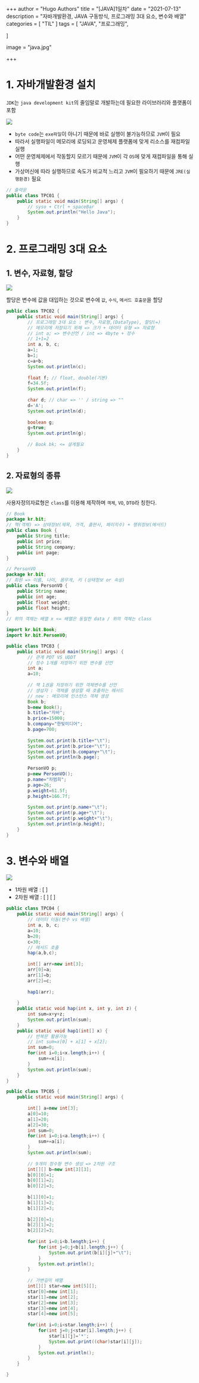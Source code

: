 +++
author = "Hugo Authors"
title = "[JAVA]1일차"
date = "2021-07-13"
description = "자바개발환경, JAVA 구동방식, 프로그래밍 3대 요소, 변수와 배열"
categories = [
    "TIL"
]
tags = [
    "JAVA", "프로그래밍",

]

image = "java.jpg"

+++

# 1. 자바개발환경 설치

`JDK`는 `java development kit`의 줄임말로 개발하는데 필요한 라이브러리와 플랫폼이 포함

![](1.png)

* `byte code`는 `exe파일`이 아니기 때문에 바로 실행이 불가능하므로 `JVM`이 필요
* 따라서 실행파일이 메모리에 로딩되고 운영체제 플랫폼에 맞게 리소스를 재컴파일 실행
* 어떤 운영체제에서 작동할지 모르기 때문에 `JVM`이 각 `OS`에 맞게 재컴파일을 통해 실행
* 가상머신에 따라 실행하므로 속도가 비교적 느리고 `JVM`이 필요하기 때문에 `JRE(실행환경)` 필요

```java
// 출력문
public class TPC01 {
	public static void main(String[] args) {
		// syso + Ctrl + spaceBar
		System.out.println("Hello Java");
	}
}
```

# 2. 프로그래밍 3대 요소

## 1. 변수, 자료형, 할당

![](2.PNG)

할당은 변수에 값을 대입하는 것으로 변수에 `값`, `수식`, `메서드 호출문`을 할당

```java
public class TPC02 {
	public static void main(String[] args) {
		// 프로그래밍 3대 요소 : 변수, 자료형,(DataType), 할당(=)
		// 메모리에 저장되기 위해 => 크기 + 데이터 유형 => 자료형
		// int a; => 변수선언 / int => 4byte + 정수
		// 1+1=2
		int a, b, c;
		a=1;
		b=1;
		c=a+b;
		System.out.println(c);
		
		float f; // float, double(기본)
		f=34.5f;
		System.out.println(f);
		
		char d; // char => '' / string => ""
		d='A';
		System.out.println(d);
		
		boolean g;
		g=true;
		System.out.println(g);
		
		// Book bk; <= 설계필요
	}
}
```

## 2. 자료형의 종류

![](3.PNG)

사용자정의자료형은 `class`를 이용해 제작하며 `객체`, `VO`, `DTO`라 칭한다.

```java
// Book
package kr.bit;
// 책(객체) => 상태정보(제목, 가격, 출판사, 페이지수) + 행위정보(메서드)
public class Book {
	public String title;
	public int price;
	public String company;
	public int page;
}
```

```java
// PersonVO
package kr.bit;
// 회원 => 이름, 나이, 몸무게, 키 (상태정보 or 속성)
public class PersonVO {
	public String name;
	public int age;
	public float weight;
	public float height;
}
// 위의 객체는 배열 x <= 배열은 동일한 data / 위의 객체는 class
```

```java
import kr.bit.Book;
import kr.bit.PersonVO;

public class TPC03 {
	public static void main(String[] args) {
		// 관계 PDT VS UDDT
		// 정수 1개를 저장하기 위한 변수를 선언
		int a;
		a=10;
		
		// 책 1권을 저장하기 위한 객체변수를 선언
		// 생성자 : 객체를 생성할 때 호출하는 메서드
		// new : 메모리에 인스턴스 객체 생성
		Book b;
		b=new Book();
		b.title="자바";
		b.price=15000;
		b.company="한빛미디어";
		b.page=700;
		
		System.out.print(b.title+"\t");
		System.out.print(b.price+"\t");
		System.out.print(b.company+"\t");
		System.out.println(b.page);
		
		PersonVO p;
		p=new PersonVO();
		p.name="차범희";
		p.age=26;
		p.weight=61.5f;
		p.height=166.7f;
		
		System.out.print(p.name+"\t");
		System.out.print(p.age+"\t");
		System.out.print(p.weight+"\t");
		System.out.println(p.height);
	}
}
```

# 3. 변수와 배열

![](4.PNG)

* 1차원 배열 : [ ]
* 2차원 배열 : [ ] [ ]

```java
public class TPC04 {
	public static void main(String[] args) {
		// 데이터 이동(변수 vs 배열)
		int a, b, c;
		a=10;
		b=20;
		c=30;
		// 메서드 호출
		hap(a,b,c);
		
		int[] arr=new int[3];
		arr[0]=a;
		arr[1]=b;
		arr[2]=c;
		
		hap1(arr);
		
	}
	public static void hap(int x, int y, int z) {
		int sum=x+y+z;
		System.out.println(sum);
	}
	public static void hap1(int[] x) {
		// 반복문 활용가능
		// int sum=x[0] + x[1] + x[2];
		int sum=0;
		for(int i=0;i<x.length;i++) {
			sum+=x[i];
		}
		System.out.println(sum);
	}
}
```

```java
public class TPC05 {
	public static void main(String[] args) {
		
		int[] a=new int[3];
		a[0]=10;
		a[1]=20;
		a[2]=30;
		int sum=0;
		for(int i=0;i<a.length;i++) {
			sum+=a[i];
		}
		System.out.println(sum);
		
		// 9개의 정수형 변수 생성 => 2차원 구조
		int[][] b=new int[3][3];
		b[0][0]=1;
		b[0][1]=2;
		b[0][2]=3;
		
		b[1][0]=1;
		b[1][1]=2;
		b[1][2]=3;
		
		b[2][0]=1;
		b[2][1]=2;
		b[2][2]=3;
		
		for(int i=0;i<b.length;i++) {
			for(int j=0;j<b[i].length;j++) {
				System.out.print(b[i][j]+"\t");
			}
			System.out.println();
		}
		
		// 가변길이 배열
		int[][] star=new int[5][];
		star[0]=new int[1];
		star[1]=new int[2];
		star[2]=new int[3];
		star[3]=new int[4];
		star[4]=new int[5];
		
		for(int i=0;i<star.length;i++) {
			for(int j=0;j<star[i].length;j++) {
				star[i][j]='*';
				System.out.print((char)star[i][j]);
			}
			System.out.println();
		}
	}

}
```

